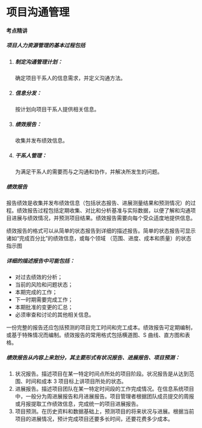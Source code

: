# 项目沟通管理

#### 考点精讲

##### 项目人力资源管理的基本过程包括

1. ##### 制定沟通管理计划：

   确定项目干系人的信息需求，并定义沟通方法。

2. ##### 信息分发：

   按计划向项目干系人提供相关信息。

3. ##### 绩效报告：

   收集并发布绩效信息。

4. ##### 干系人管理：

   为满足干系人的需要而与之沟通和协作，并解决所发生的问题。

##### 绩效报告

报告绩效是收集并发布绩效信息（包括状态报告、进展测量结果和预测情况）的过程。绩效报告过程包括定期收集、对比和分析基准与实际数据，以便了解和沟通项目进展与绩效情况，并预测项目结果。绩效报告需要向每个受众适度地提供信息。

绩效报告的格式可以从简单的状态报告到详细的描述报告。简单的状态报告可显示诸如“完成百分比”的绩效信息，或每个领域 （范围、进度、成本和质量）的状态指示图

##### 详细的描述报告中可能包括：

* 对过去绩效的分析；
* 当前的风险和问题状态；
* 本期完成的工作；
* 下一时期需要完成工作；
* 本期批准的变更的汇总；
* 必须审查和讨论的其他相关信息。

一份完整的报告还应包括预测的项目完工时间和完工成本。绩效报告可定期编制，或基于特殊情况而编制。绩效报告的常用格式包括横道图、S 曲线、直方图和表格。

##### 绩效报告从内容上来划分，其主要形式有状况报告、进展报告、项目预测：

1. 状况报告。描述项目在某一特定时间点所处的项目阶段。状况报告是从达到范围、时间和成本 3 项目标上讲项目所处的状态。
2. 进展报告。描述项目团队在某一特定时间段的工作完成情况。在信息系统项目中，一般分为周进展报告和月进展报告。项目管理者根据团队成员提交的周报或月报提取工作绩效信息，完成统一的项目进展报告。
3. 项目预测。在历史资料和数据基础上，预测项目的将来状况与进展。根据当前项目的进展情况，预计完成项目还要多长时间，还要花费多少成本。



